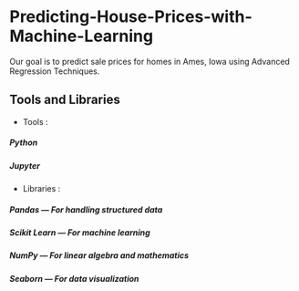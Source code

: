 # Predicting-House-Prices-with-Machine-Learning

Our goal is to predict sale prices for homes in Ames, Iowa using Advanced Regression Techniques.

## Tools and Libraries
- Tools :
#####         Python
#####         Jupyter
- Libraries :
#####        Pandas — For handling structured data
#####        Scikit Learn — For machine learning
#####        NumPy — For linear algebra and mathematics
#####        Seaborn — For data visualization

